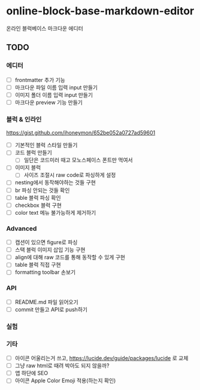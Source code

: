 # online-block-base-markdown-editor

온라인 블럭베이스 마크다운 에디터

## TODO

### 에디터

- [ ] frontmatter 추가 기능
- [ ] 마크다운 파일 이름 입력 input 만들기
- [ ] 이미지 폴더 이름 입력 input 만들기
- [ ] 마크다운 preview 기능 만들기

### 블럭 & 인라인

https://gist.github.com/ihoneymon/652be052a0727ad59601

- [ ] 기본적인 블럭 스타일 만들기
- [ ] 코드 블럭 만들기
  - [ ] 일단은 코드미러 때고 모노스페이스 폰트만 먹여서
- [ ] 이미지 블럭
  - [ ] 사이즈 조절시 raw code로 파싱하게 설정
- [ ] nesting에서 동작해야하는 것들 구현
- [ ] br 파싱 안되는 것들 확인
- [ ] table 블럭 파싱 확인
- [ ] checkbox 블럭 구현
- [ ] color text 메뉴 불가능하게 제거하기

### Advanced

- [ ] 캡션이 있으면 figure로 파싱
- [ ] 스택 블럭 이미지 삽입 기능 구현
- [ ] align에 대해 raw 코드를 통해 동작할 수 있게 구현
- [ ] table 블럭 직접 구현
- [ ] formatting toolbar 손보기

### API

- [ ] README.md 파일 읽어오기
- [ ] commit 만들고 API로 push하기

### 실험

### 기타

- [ ] 아이콘 어울리는거 쓰고, https://lucide.dev/guide/packages/lucide 로 교체
- [ ] 그냥 raw html로 때려 박아도 되지 않을까?
- [ ] 앱 하단에 SEO
- [ ] 아이콘 Apple Color Emoji 적용(하는지 확인)
